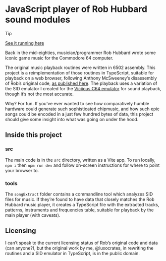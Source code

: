 # JavaScript player of Rob Hubbard sound modules

> [!TIP]
> [See it running here](https://luxocrates.github.io/js-robb-player/)

Back in the mid-eighties, musician/programmer Rob Hubbard wrote some iconic game
music for the Commodore 64 computer.

The original music playback routines were written in 6502 assembly. This project
is a reimplementation of those routines in TypeScript, suitable for playback
on a web browser, following Anthony McSweeney’s disassembly of Rob’s original
code, [as published here](https://codebase64.org/doku.php?id=magazines:chacking5#rob_hubbard_s_musicdisassembled_commented_and_explained).
The playback uses a variation of the SID emulator I created for the
[Viciious C64 emulator](https://github.com/luxocrates/viciious) for sound
playback, though it’s not the most accurate.

Why? For fun. If you’ve ever wanted to see how comparatively humble hardware
could generate such sophisticated chipmusic, and how such
epic songs could be encoded in a just few hundred bytes of data, this project
should give some insight into what was going on under the hood.

## Inside this project

### src

The main code is in the `src` directory, written as a Vite app. To run locally,
`npm i` then `npm run dev` and follow on-screen instructions for where to
point your browser to.

### tools

The `songExtract` folder contains a commandline tool which analyzes SID files
for music. If they’re found to have data that closely matches the Rob Hubbard
music player, it creates a TypeScript file with the extracted tracks, patterns,
instruments and frequencies table, suitable for playback by the main player
(with caveats).

## Licensing

I can’t speak to the current licensing status of Rob’s original code and data
(can anyone?), but the original work by me, @luxocrates, in rewriting the
routines and a SID emulator in TypeScript, is in the public domain.
